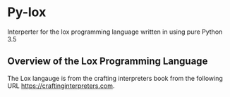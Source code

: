 # Py-lox
Interperter for the lox programming language written in using pure Python 3.5 

## Overview of the Lox Programming Language 
The Lox langauge is from the crafting interpreters book from the following URL https://craftinginterpreters.com. 
